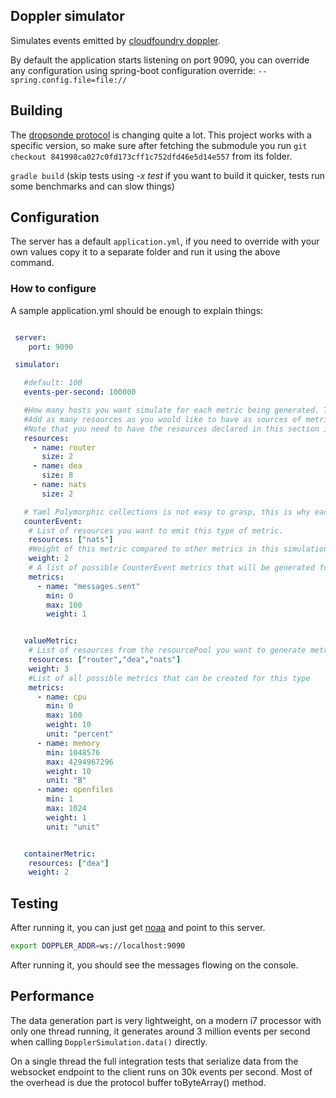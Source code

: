 ## Doppler simulator

Simulates events emitted by [cloudfoundry doppler](http://www.github.com/loggregator).

By default the application starts listening on port 9090, you can override any configuration using spring-boot configuration override: `--spring.config.file=file://`

## Building

The [dropsonde protocol](https://github.com/cloudfoundry/dropsonde-protocol) is changing quite a lot. This project works with a specific version, so make sure after fetching the submodule
you run `git checkout 841998ca027c0fd173cff1c752dfd46e5d14e557` from its folder.

`gradle build` (skip tests using *-x test* if you want to build it quicker, tests run some benchmarks and can slow things) 


## Configuration

The server has a default `application.yml`, if you need to override with your own values copy it to a separate folder and run it using the above command.

### How to configure

A sample application.yml should be enough to explain things:

```yaml

 server:
    port: 9090

 simulator:

   #default: 100
   events-per-second: 100000

   #How many hosts you want simulate for each metric being generated. This will map to the Envelope index and ip (each resource gets an unique IP from the simulator)
   #Add as many resources as you would like to have as sources of metrics
   #Note that you need to have the resources declared in this section if you want to use them on metrics declaration bellow
   resources:
     - name: router
       size: 2
     - name: dea
       size: 8
     - name: nats
       size: 2

   # Yaml Polymorphic collections is not easy to grasp, this is why each metric is represented as a high level entity
   counterEvent:
    # List of resources you want to emit this type of metric.
    resources: ["nats"]
    #Weight of this metric compared to other metrics in this simulation
    weight: 2
    # A list of possible CounterEvent metrics that will be generated for each time simulation.data() is called
    metrics:
      - name: "messages.sent"
        min: 0
        max: 100
        weight: 1


   valueMetric:
    # List of resources from the resourcePool you want to generate metrics from
    resources: ["router","dea","nats"]
    weight: 3
    #List of all possible metrics that can be created for this type
    metrics:
      - name: cpu
        min: 0
        max: 100
        weight: 10
        unit: "percent"
      - name: memory
        min: 1048576
        max: 4294967296
        weight: 10
        unit: "B"
      - name: openfiles
        min: 1
        max: 1024
        weight: 1
        unit: "unit"


   containerMetric:
    resources: ["dea"]
    weight: 2

```

## Testing

After running it, you can just get [noaa](https://github.com/cloudfoundry/noaa) and point to this server. 

```bash
export DOPPLER_ADDR=ws://localhost:9090 
```

After running it, you should see the messages flowing on the console.

## Performance

The data generation part is very lightweight, on a modern i7 processor with only one thread running, it generates around 3 million events per second
when calling `DopplerSimulation.data()` directly.

On a single thread the full integration tests that serialize data from the websocket endpoint to the client runs on 30k events per second. Most of 
the overhead is due the protocol buffer toByteArray() method.
